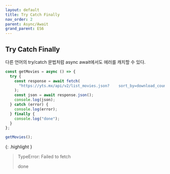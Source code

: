 ```yaml
---
layout: default
title: Try Catch Finally
nav_order: 2
parent: Async/Await
grand_parent: ES6
---
```


## Try Catch Finally

다른 언어의 try/catch 문법처럼 async await에서도 에러를 캐치할 수 있다.

```js
const getMovies = async () => {
  try {
    const response = await fetch(
      "https://yts.mx/api/v2/list_movies.json?    sort_by=download_count"
    );
    const json = await response.json();
    console.log(json);
  } catch (error) {
    console.log(error);
  } finally {
    console.log("done");
  }
};

getMovies();
```

{: .highlight }

> TypeError: Failed to fetch
>
> done
